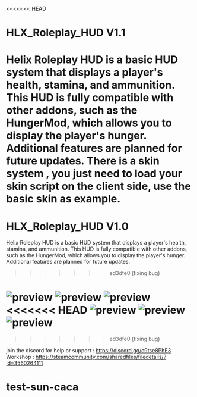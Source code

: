 <<<<<<< HEAD
# HLX_Roleplay_HUD V1.1
Helix Roleplay HUD is a basic HUD system that displays a player's health, stamina, and ammunition. This HUD is fully compatible with other addons, such as the HungerMod, which allows you to display the player's hunger. Additional features are planned for future updates.
There is a skin system , you just need to load your skin script on the client side, use the basic skin as example.
=======
# HLX_Roleplay_HUD V1.0
Helix Roleplay HUD is a basic HUD system that displays a player's health, stamina, and ammunition. This HUD is fully compatible with other addons, such as the HungerMod, which allows you to display the player's hunger. Additional features are planned for future updates.
>>>>>>> ed3dfe0 (fixing bug)

![preview](https://i.ibb.co/Xx6Gd9zn/Screenshot-from-2025-08-16-17-35-34.png)
![preview](https://i.ibb.co/TxbwpY8m/Screenshot-from-2025-08-16-17-35-43.png)
![preview](https://i.ibb.co/3bZTxTg/Screenshot-from-2025-08-16-17-36-17.png)
<<<<<<< HEAD
![preview](https://i.ibb.co/jvxXP58N/Screenshot-from-2025-09-11-19-57-09.png)
![preview](https://i.ibb.co/Dgbx1RrG/Screenshot-from-2025-09-11-20-10-43.png)
![preview](https://i.ibb.co/pgxgZSS/Screenshot-from-2025-09-11-20-19-14.png)
=======
>>>>>>> ed3dfe0 (fixing bug)

join the discord for help or support : https://discord.gg/c9tse8PhE3
Workshop : https://steamcommunity.com/sharedfiles/filedetails/?id=3560264111
# test-sun-caca
